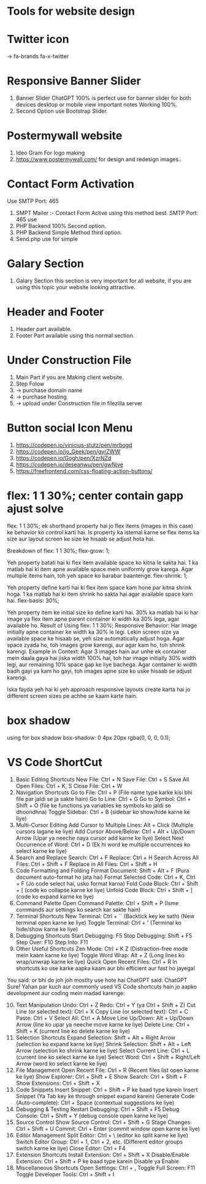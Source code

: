 # Tools for website design

# Twitter icon
-> fa-brands fa-x-twitter

# Responsive Banner Slider
1. Banner Slider ChatGPT 100% is perfect use for banner slider for both devices desktop or mobile view important notes Working 100%.
2. Second Option use Bootstrap Slider.
   
# Postermywall website
1. Ideo Gram For logo making 
2. https://www.postermywall.com/ for design and redesign images..

# Contact Form Activation 
 Use SMTP Port: 465
1. SMPT Mailer :- Contact Form Active using this method best. SMTP Port: 465 use 
2. PHP Backend 100% Second option.
3. PHP Backend Simple Method third option.
4. Send.php use for simple

# Galary Section
1. Galary Section this section is very important for all website, if you are using this topic your website looking attractive.

# Header and Footer 
1. Header part available.
2. Footer Part available using this normal section.

# Under Construction File
1. Main Part if you are Making client website.
2. Step Folow
3.  -> purchase domain name
4.  -> purchase hosting
5.  -> upload under Construction file in filezilla server

# Button social Icon Menu
1. https://codepen.io/vinicius-stutz/pen/mrbogd
2. https://codepen.io/jo_Geek/pen/gyrZWW
3. https://codepen.io/Gogh/pen/XzrNZd
4. https://codepen.io/deseanwu/pen/gwNjve
5. https://freefrontend.com/css-floating-action-buttons/

# flex: 1 1 30%; center contain gapp ajust solve 
flex: 1 1 30%; ek shorthand property hai jo flex items (images in this case) ke behavior ko control karti hai. Is property ka istemal karne se flex items ka size aur layout screen ke size ke hisaab se adjust hota hai.

Breakdown of flex: 1 1 30%;
flex-grow: 1;

Yeh property batati hai ki flex item available space ko kitna le sakta hai.
1 ka matlab hai ki item apne available space mein uniformly grow karega. Agar multiple items hain, toh yeh space ko barabar baantenge.
flex-shrink: 1;

Yeh property define karti hai ki flex item space kam hone par kitna shrink hoga.
1 ka matlab hai ki item shrink ho sakta hai agar available space kam hai.
flex-basis: 30%;

Yeh property item ke initial size ko define karti hai.
30% ka matlab hai ki har image ya flex item apne parent container ki width ka 30% lega, agar available ho.
Result of Using flex: 1 1 30%;
Responsive Behavior: Har image initially apne container ke width ka 30% le legi. Lekin screen size ya available space ke hisaab se, yeh size automatically adjust hoga. Agar space zyada ho, toh images grow karengi, aur agar kam ho, toh shrink karengi.
Example in Context:
Agar 3 images hain aur unhe ek container mein daala gaya hai jiska width 100% hai, toh har image initially 30% width legi, aur remaining 10% space gap ke liye bachega. Agar container ki width badh gayi ya kam ho gayi, toh images apne size ko uske hisaab se adjust karengi.

Iska fayda yeh hai ki yeh approach responsive layouts create karta hai jo different screen sizes pe achhe se kaam karte hain.

# box shadow
using for box shadow 
   box-shadow: 0 4px 20px rgba(0, 0, 0, 0.1);


# VS Code ShortCut
1. Basic Editing Shortcuts
New File: Ctrl + N
Save File: Ctrl + S
Save All Open Files: Ctrl + K, S
Close File: Ctrl + W
2. Navigation Shortcuts
Go to File: Ctrl + P (File name type karke kisi bhi file par jaldi se ja sakte hain)
Go to Line: Ctrl + G
Go to Symbol: Ctrl + Shift + O (file ke functions ya variables ke symbols ko jaldi se dhoondhna)
Toggle Sidebar: Ctrl + B (sidebar ko show/hide karne ke liye)
3. Multi-Cursor Editing
Add Cursor to Multiple Lines: Alt + Click (Multiple cursors lagane ke liye)
Add Cursor Above/Below: Ctrl + Alt + Up/Down Arrow (Upar ya neeche naya cursor add karne ke liye)
Select Next Occurrence of Word: Ctrl + D (Ek hi word ke multiple occurrences ko select karne ke liye)
4. Search and Replace
Search: Ctrl + F
Replace: Ctrl + H
Search Across All Files: Ctrl + Shift + F
Replace in All Files: Ctrl + Shift + H
5. Code Formatting and Folding
Format Document: Shift + Alt + F (Pura document auto-format ho jata hai)
Format Selected Code: Ctrl + K, Ctrl + F (Jo code select hai, usko format karna)
Fold Code Block: Ctrl + Shift + [ (code ko collapse karne ke liye)
Unfold Code Block: Ctrl + Shift + ] (code ko expand karne ke liye)
6. Command Palette
Open Command Palette: Ctrl + Shift + P (Isme commands aur settings ko search kar sakte hain)
7. Terminal Shortcuts
New Terminal: Ctrl + `` (Backtick key ke sath) (New terminal open karne ke liye)
Toggle Terminal: Ctrl + ' (Terminal ko hide/show karne ke liye)
8. Debugging Shortcuts
Start Debugging: F5
Stop Debugging: Shift + F5
Step Over: F10
Step Into: F11
9. Other Useful Shortcuts
Zen Mode: Ctrl + K Z (Distraction-free mode mein kaam karne ke liye)
Toggle Word Wrap: Alt + Z (Long lines ko wrap/unwrap karne ke liye)
Quick Open Recent Files: Ctrl + R
In shortcuts ko use karke aapka kaam aur bhi efficient aur fast ho jayega!






You said:
or bhi do joh joh mostlty use hote hai 
ChatGPT said:
ChatGPT
Sure! Yahan par kuch aur commonly used VS Code shortcuts hain jo aapko development aur coding mein madad karenge:

10. Text Manipulation
Undo: Ctrl + Z
Redo: Ctrl + Y (ya Ctrl + Shift + Z)
Cut Line (or selected text): Ctrl + X
Copy Line (or selected text): Ctrl + C
Paste: Ctrl + V
Select All: Ctrl + A
Move Line Up/Down: Alt + Up/Down Arrow (line ko upar ya neeche move karne ke liye)
Delete Line: Ctrl + Shift + K (current line ko delete karne ke liye)
11. Selection Shortcuts
Expand Selection: Shift + Alt + Right Arrow (selection ko expand karne ke liye)
Shrink Selection: Shift + Alt + Left Arrow (selection ko shrink karne ke liye)
Select Current Line: Ctrl + L (current line ko select karne ke liye)
Select Word: Ctrl + Shift + Right/Left Arrow (word ko select karne ke liye)
12. File Management
Open Recent File: Ctrl + R (Recent files list open karne ke liye)
Show Explorer: Ctrl + Shift + E
Show Search: Ctrl + Shift + F
Show Extensions: Ctrl + Shift + X
13. Code Snippets
Insert Snippet: Ctrl + Shift + P ke baad type karein Insert Snippet (Ya Tab key ke through snippet expand karein)
Generate Code (Auto-complete): Ctrl + Space (contextual suggestions ke liye)
14. Debugging & Testing
Restart Debugging: Ctrl + Shift + F5
Debug Console: Ctrl + Shift + Y (debug console open karne ke liye)
15. Source Control
Show Source Control: Ctrl + Shift + G
Stage Changes: Ctrl + Shift + U
Commit: Ctrl + Enter (commit window open karne ke liye)
16. Editor Management
Split Editor: Ctrl + \ (editor ko split karne ke liye)
Switch Editor Group: Ctrl + 1, Ctrl + 2, etc. (Different editor groups switch karne ke liye)
Close Editor: Ctrl + F4
17. Extension Shortcuts
Install Extension: Ctrl + Shift + X
Disable/Enable Extension: Ctrl + Shift + P ke baad type karein Disable ya Enable
18. Miscellaneous Shortcuts
Open Settings: Ctrl + ,
Toggle Full Screen: F11
Toggle Developer Tools: Ctrl + Shift + I
